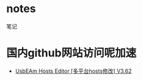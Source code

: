 # notes
笔记

# 国内github网站访问呢加速
- [UsbEAm Hosts Editor [多平台hosts修改] V3.62](https://www.dogfight360.com/blog/475/)
